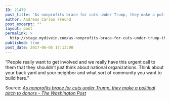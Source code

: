 ```yaml
---
ID: 21479
post_title: 'As nonprofits brace for cuts under Trump, they make a political pitch to donors &#8211; The Washington Post'
author: Andreas Carlos Freund
post_excerpt: ""
layout: post
permalink: >
  http://stage.mydivein.com/as-nonprofits-brace-for-cuts-under-trump-they-make-a-political-pitch-to-donors-the-washington-post/
published: true
post_date: 2017-06-05 17:13:00
---
```

“People really want to get involved and we really have this urgent call to them that they shouldn’t just think about national organizations. Think about your back yard and your neighbor and what sort of community you want to build here.”

Source: <em><a href="https://www.washingtonpost.com/local/as-nonprofits-brace-for-cuts-under-trump-they-make-a-political-pitch-to-donors/2017/06/01/60e4d52a-4221-11e7-8c25-44d09ff5a4a8_story.html?utm_term=.8d63e04856a7">As nonprofits brace for cuts under Trump, they make a political pitch to donors - The Washington Post</a></em>